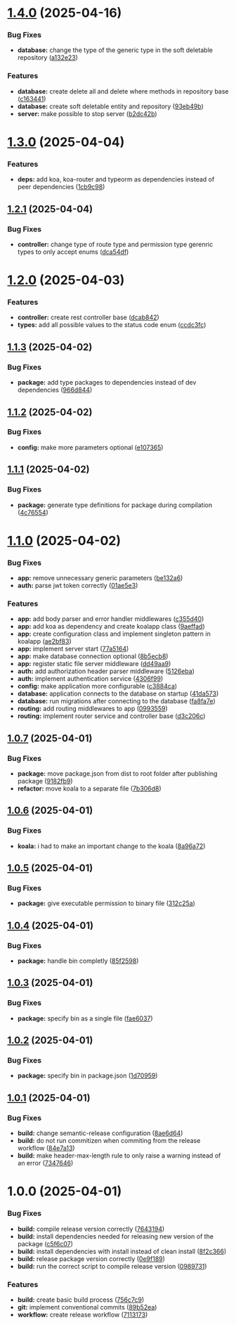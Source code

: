 # [1.4.0](https://github.com/kukko/kool-koala/compare/v1.3.0...v1.4.0) (2025-04-16)


### Bug Fixes

* **database:** change the type of the generic type in the soft deletable repository ([a132e23](https://github.com/kukko/kool-koala/commit/a132e2368054dea29cffd319ddbd965ab20efeae))


### Features

* **database:** create delete all and delete where methods in repository base ([c163441](https://github.com/kukko/kool-koala/commit/c16344160b5f5c342541b22e39bfc1c89c518e4b))
* **database:** create soft deletable entity and repository ([93eb49b](https://github.com/kukko/kool-koala/commit/93eb49bb9d17b19795e8b436ead318385106de5f))
* **server:** make possible to stop server ([b2dc42b](https://github.com/kukko/kool-koala/commit/b2dc42be07b810640070eefcf81c5dcd4774469d))

# [1.3.0](https://github.com/kukko/kool-koala/compare/v1.2.1...v1.3.0) (2025-04-04)


### Features

* **deps:** add koa, koa-router and typeorm as dependencies instead of peer dependencies ([1cb9c98](https://github.com/kukko/kool-koala/commit/1cb9c98677f31840fc91b1ebf6f92544b963a01f))

## [1.2.1](https://github.com/kukko/kool-koala/compare/v1.2.0...v1.2.1) (2025-04-04)


### Bug Fixes

* **controller:** change type of route type and permission type gerenric types to only accept enums ([dca54df](https://github.com/kukko/kool-koala/commit/dca54df4b6e7f7d12b2e95320e73823f449562c7))

# [1.2.0](https://github.com/kukko/kool-koala/compare/v1.1.3...v1.2.0) (2025-04-03)


### Features

* **controller:** create rest controller base ([dcab842](https://github.com/kukko/kool-koala/commit/dcab8422127018fad22b2534bb43568318948dca))
* **types:** add all possible values to the status code enum ([ccdc3fc](https://github.com/kukko/kool-koala/commit/ccdc3fce70da8f9b77d76c9a7c9a57513152ca16))

## [1.1.3](https://github.com/kukko/kool-koala/compare/v1.1.2...v1.1.3) (2025-04-02)


### Bug Fixes

* **package:** add type packages to dependencies instead of dev dependencies ([966d844](https://github.com/kukko/kool-koala/commit/966d84499b1477fc87666c6bbf7804abfcb148dc))

## [1.1.2](https://github.com/kukko/kool-koala/compare/v1.1.1...v1.1.2) (2025-04-02)


### Bug Fixes

* **config:** make more parameters optional ([e107365](https://github.com/kukko/kool-koala/commit/e107365c07236fe9d9c60ea5cad457d0caefe7e5))

## [1.1.1](https://github.com/kukko/kool-koala/compare/v1.1.0...v1.1.1) (2025-04-02)


### Bug Fixes

* **package:** generate type definitions for package during compilation ([4c76554](https://github.com/kukko/kool-koala/commit/4c76554413b8d0335c4308e6d6c95e770a0238f7))

# [1.1.0](https://github.com/kukko/kool-koala/compare/v1.0.7...v1.1.0) (2025-04-02)


### Bug Fixes

* **app:** remove unnecessary generic parameters ([be132a6](https://github.com/kukko/kool-koala/commit/be132a6a0e9757c9b5ed6a718a222ba0fa25191a))
* **auth:** parse jwt token correctly ([01ae5e3](https://github.com/kukko/kool-koala/commit/01ae5e3e3b5e6688b5d3f0ac14129998a115663a))


### Features

* **app:** add body parser and error handler middlewares ([c355d40](https://github.com/kukko/kool-koala/commit/c355d40320b9d2afe2659122a17b23c9b58f316f))
* **app:** add koa as dependency and create koalapp class ([9aeffad](https://github.com/kukko/kool-koala/commit/9aeffad095ab424ed61839eab3d5101a7455bfd7))
* **app:** create configuration class and implement singleton pattern in koalapp ([ae2bf83](https://github.com/kukko/kool-koala/commit/ae2bf83fb06832eef7da49b8367d9fe55c0d6a3e))
* **app:** implement server start ([77a5164](https://github.com/kukko/kool-koala/commit/77a51645997634caff4654f6410d3d39d1d21b5c))
* **app:** make database connection optional ([8b5ecb8](https://github.com/kukko/kool-koala/commit/8b5ecb86ca2458a6d498428fe10941689c88a5a6))
* **app:** register static file server middleware ([dd49aa9](https://github.com/kukko/kool-koala/commit/dd49aa95ecbb47937bdd5ad91759db421deace99))
* **auth:** add authorization header parser middleware ([5126eba](https://github.com/kukko/kool-koala/commit/5126eba100d9c087e688411b5cd4adec4ac41fcd))
* **auth:** implement authentication service ([4306f99](https://github.com/kukko/kool-koala/commit/4306f9991fdb225bbb0154c38306b9b518d34a5b))
* **config:** make application more configurable ([c3884ca](https://github.com/kukko/kool-koala/commit/c3884cae4b1fddb0b9dd843793357c5110b24cd2))
* **database:** application connects to the database on startup ([41da573](https://github.com/kukko/kool-koala/commit/41da5731bce4f9e7648e5f1a0cf1a8d94c4f7aea))
* **database:** run migrations after connecting to the database ([fa8fa7e](https://github.com/kukko/kool-koala/commit/fa8fa7e1a74ee93f94ea89fd5815373b982a1801))
* **routing:** add routing middlewares to app ([0993559](https://github.com/kukko/kool-koala/commit/0993559dd799086acf23fa7a4d589bc6da6ef83d))
* **routing:** implement router service and controller base ([d3c206c](https://github.com/kukko/kool-koala/commit/d3c206cd31956edcbfc5931ebef784117d976dec))

## [1.0.7](https://github.com/kukko/kool-koala/compare/v1.0.6...v1.0.7) (2025-04-01)


### Bug Fixes

* **package:** move package.json from dist to root folder after publishing package ([9182fb9](https://github.com/kukko/kool-koala/commit/9182fb9b795c0446bf542ab048ba46e82a295720))
* **refactor:** move koala to a separate file ([7b306d8](https://github.com/kukko/kool-koala/commit/7b306d8b52e270d11be1b8294836164fec9d7e55))

## [1.0.6](https://github.com/kukko/kool-koala/compare/v1.0.5...v1.0.6) (2025-04-01)


### Bug Fixes

* **koala:** i had to make an important change to the koala ([8a96a72](https://github.com/kukko/kool-koala/commit/8a96a725bc178770854d2a6194ac11cdc802e189))

## [1.0.5](https://github.com/kukko/kool-koala/compare/v1.0.4...v1.0.5) (2025-04-01)


### Bug Fixes

* **package:** give executable permission to binary file ([312c25a](https://github.com/kukko/kool-koala/commit/312c25af2c0dfc9c21c0bb10a2d71a8751c1d812))

## [1.0.4](https://github.com/kukko/kool-koala/compare/v1.0.3...v1.0.4) (2025-04-01)


### Bug Fixes

* **package:** handle bin completly ([85f2598](https://github.com/kukko/kool-koala/commit/85f259824e104944cce9585b2c6ef874be2db8bb))

## [1.0.3](https://github.com/kukko/kool-koala/compare/v1.0.2...v1.0.3) (2025-04-01)


### Bug Fixes

* **package:** specify bin as a single file ([fae6037](https://github.com/kukko/kool-koala/commit/fae6037677224a10c8c525dcf57c2b8b1e566b8b))

## [1.0.2](https://github.com/kukko/kool-koala/compare/v1.0.1...v1.0.2) (2025-04-01)


### Bug Fixes

* **package:** specify bin in package.json ([1d70959](https://github.com/kukko/kool-koala/commit/1d709597ec6e819a1386072e1140ed3aef1f22be))

## [1.0.1](https://github.com/kukko/kool-koala/compare/v1.0.0...v1.0.1) (2025-04-01)


### Bug Fixes

* **build:** change semantic-release configuration ([8ae6d64](https://github.com/kukko/kool-koala/commit/8ae6d6489189891ab57e72db43f23748c71740bb))
* **build:** do not run commitizen when commiting from the release workflow ([84e7a13](https://github.com/kukko/kool-koala/commit/84e7a13c75aeb7316e5303d9e3fa6d2046e1302a))
* **build:** make header-max-length rule to only raise a warning instead of an error ([7347646](https://github.com/kukko/kool-koala/commit/7347646e3046261a54264f0dba51cd616b15e514))

# 1.0.0 (2025-04-01)


### Bug Fixes

* **build:** compile release version correctly ([7643194](https://github.com/kukko/kool-koala/commit/7643194248646bbca96e8b474c3f580d0c3b6380))
* **build:** install dependencies needed for releasing new version of the package ([c5f6c07](https://github.com/kukko/kool-koala/commit/c5f6c079e3b1be0fad095bcedc96ee6f721f2f5b))
* **build:** install dependencies with install instead of clean install ([8f2c366](https://github.com/kukko/kool-koala/commit/8f2c3662261adbdc9cde9f530126f225848119f1))
* **build:** release package version correctly ([0e9f189](https://github.com/kukko/kool-koala/commit/0e9f189b6b236829cbdfda676860fcf09eeff9e0))
* **build:** run the correct script to compile release version ([0989731](https://github.com/kukko/kool-koala/commit/0989731489eb8efea6484687245da0b8734ea1ac))


### Features

* **build:** create basic build process ([756c7c9](https://github.com/kukko/kool-koala/commit/756c7c9e9b59cd79b236fa97d25da320178ae10c))
* **git:** implement conventional commits ([89b52ea](https://github.com/kukko/kool-koala/commit/89b52eaf6059c3a0cab89f381f6f7674242ab8fb))
* **workflow:** create release workflow ([7113173](https://github.com/kukko/kool-koala/commit/7113173808d074ae7d7142517923fcbdb165e3bf))
